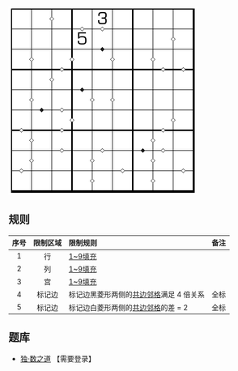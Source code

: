 ![](../../../../../images/sudoku/黑白棱数独.png)

## 规则
| 序号 | 限制区域 | 限制规则 | 备注 |
| :---: | :---: | :--- | :---: |
| 1 | 行 | [1~9填充] | |
| 2 | 列 | [1~9填充] | |
| 3 | 宫 | [1~9填充] | |
| 4 | 标记边 | 标记边黑菱形两侧的[共边邻格]满足 4 倍关系 | 全标 |
| 5 | 标记边 | 标记边白菱形两侧的[共边邻格]的差 = 2 | 全标 |

## 题库
- [独·数之道](http://www.sudokufans.org.cn/lx/game.index.php?type=hb4) 【需要登录】

[1~9填充]: ../../../../../rules.md#1~9填充
[共边邻格]: ../../../../../rules.md#共边邻格